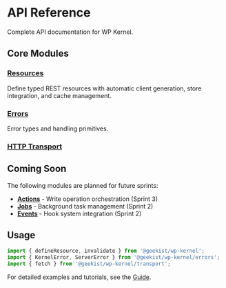 # API Reference

Complete API documentation for WP Kernel.

## Core Modules

### [Resources](/api/resources)

Define typed REST resources with automatic client generation, store integration, and cache management.

### [Errors](/api/generated/error/README)

Error types and handling primitives.

### [HTTP Transport](/api/generated/http/README)

## Coming Soon

The following modules are planned for future sprints:

- [**Actions**](/api/actions) - Write operation orchestration (Sprint 3)
- [**Jobs**](/api/jobs) - Background task management (Sprint 2)
- [**Events**](/api/events) - Hook system integration (Sprint 2)

## Usage

```typescript
import { defineResource, invalidate } from '@geekist/wp-kernel';
import { KernelError, ServerError } from '@geekist/wp-kernel/errors';
import { fetch } from '@geekist/wp-kernel/transport';
```

For detailed examples and tutorials, see the [Guide](/guide/).
